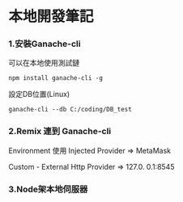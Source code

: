 # 本地開發筆記

### 1.安裝Ganache-cli
可以在本地使用測試鏈
```shell
npm install ganache-cli -g
```

設定DB位置(Linux)
```shell
ganache-cli --db C:/coding/DB_test
```

### 2.Remix 連到 Ganache-cli
Environment 使用 Injected Provider => MetaMask

Custom - External Http Provider => 127.0.
0.1:8545

### 3.Node架本地伺服器